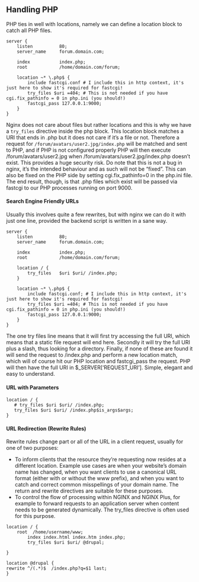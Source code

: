 ## Handling PHP
PHP ties in well with locations, namely we can define a location block to catch all PHP files. 
```
server {
    listen          80;
    server_name     forum.domain.com;
 
    index           index.php;
    root            /home/domain.com/forum;
 
    location ~* \.php$ {
        include fastcgi.conf # I include this in http context, it's just here to show it's required for fastcgi!
        try_files $uri =404; # This is not needed if you have cgi.fix_pathinfo = 0 in php.ini (you should!)
        fastcgi_pass 127.0.0.1:9000;
    }
}
```
Nginx does not care about files but rather locations and this is why we have a `try_files` directive inside the php block. This location block matches a URI that ends in .php but it does not care if it’s a file or not. Therefore a request for `/forum/avatars/user2.jpg/index.php` will be matched and sent to PHP, and if PHP is not configured properly PHP will then execute /forum/avatars/user2.jpg when /forum/avatars/user2.jpg/index.php doesn’t exist. This provides a huge security risk. Do note that this is not a bug in nginx, it’s the intended behaviour and as such will not be “fixed”. This can also be fixed on the PHP side by setting cgi.fix_pathinfo=0 in the php.ini file. The end result, though, is that .php files which exist will be passed via fastcgi to our PHP processes running on port 9000.

#### Search Engine Friendly URLs
Usually this involves quite a few rewrites, but with nginx we can do it with just one line, provided the backend script is written in a sane way.
```
server {
    listen          80;
    server_name     forum.domain.com;
 
    index           index.php;
    root            /home/domain.com/forum;
 
    location / {
        try_files   $uri $uri/ /index.php;
    }
 
    location ~* \.php$ {
        include fastcgi.conf; # I include this in http context, it's just here to show it's required for fastcgi!
        try_files $uri =404; # This is not needed if you have cgi.fix_pathinfo = 0 in php.ini (you should!)
        fastcgi_pass 127.0.0.1:9000;
    }
}
```
The one try files line means that it will first try accessing the full URI, which means that a static file request will end here. Secondly it will try the full URI plus a slash, thus looking for a directory. Finally, if none of these are found it will send the request to /index.php and perform a new location match, which will of course hit our PHP location and fastcgi_pass the request. PHP will then have the full URI in $_SERVER[‘REQUEST_URI’]. Simple, elegant and easy to understand.

#### URL with Parameters
```
location / {
   # try_files $uri $uri/ /index.php;
   try_files $uri $uri/ /index.php$is_args$args;
}
```

#### URL Redirection (Rewrite Rules)
Rewrite rules change part or all of the URL in a client request, usually for one of two purposes:
- To inform clients that the resource they’re requesting now resides at a different location. Example use cases are when your website’s domain name has changed, when you want clients to use a canonical URL format (either with or without the www prefix), and when you want to catch and correct common misspellings of your domain name. The return and rewrite directives are suitable for these purposes.
- To control the flow of processing within NGINX and NGINX Plus, for example to forward requests to an application server when content needs to be generated dynamically. The try_files directive is often used for this purpose.
 



```
location / {
	root  /home/username/www;
        index index.html index.htm index.php;
        try_files $uri $uri/ @drupal;

}

location @drupal {
rewrite ^/(.*)$  /index.php?q=$1 last;
}
```
